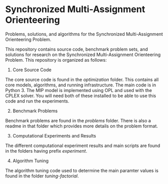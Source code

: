 # Synchronized Multi-Assignment Orienteering
Problems, solutions, and algorithms for the Synchronized Multi-Assignment Orienteering Problem. 

This repository contains source code, benchmark problem sets, and solutions for research on the Synchronized 
Multi-Assignment Orienteering Problem. This repository is organized as follows:

1. Core Source Code

The core source code is found in the *optimization* folder. This contains all core models, algorithms, and running infrastructure.
The main code is in Python 3. The MIP model is implemented using OPL and used with the CPLEX solver. You will need both of these
installed to be able to use this code and run the experiments.

2. Benchmark Problems

Benchmark problems are found in the *problems* folder. There is also a readme in that folder which provides more details on the
problem format.

3. Computational Experiments and Results

The different computational experiment results and main scripts are found in the folders having prefix *experiment*.

4. Algorithm Tuning

The algorithm tuning code used to determine the main paramter values is found in the folder *tuning-factorial*.
